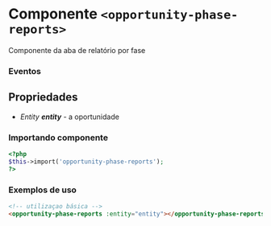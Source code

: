 # Componente `<opportunity-phase-reports>`
Componente da aba de relatório por fase

### Eventos 
  
## Propriedades
- *Entity **entity*** - a oportunidade

### Importando componente
```PHP
<?php 
$this->import('opportunity-phase-reports');
?>
```
### Exemplos de uso
```HTML
<!-- utilizaçao básica -->
<opportunity-phase-reports :entity="entity"></opportunity-phase-reports>
```
